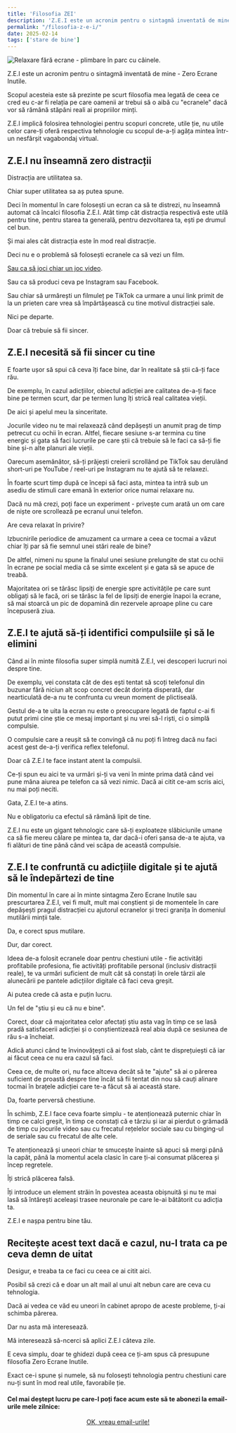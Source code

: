 ```yaml
---
title: 'Filosofia ZEI'
description: 'Z.E.I este un acronim pentru o sintagmă inventată de mine - Zero Ecrane Inutile.'
permalink: "/filosofia-z-e-i/"
date: 2025-02-14
tags: ['stare de bine']
---
```


![Relaxare fără ecrane - plimbare în parc cu câinele.](/assets/images/gallery/zero-ecrane-inutile-zei.jpg)

Z.E.I este un acronim pentru o sintagmă inventată de mine - Zero Ecrane Inutile. 

Scopul acesteia este să prezinte pe scurt filosofia mea legată de ceea ce cred eu c-ar fi relația pe care oamenii ar trebui să o aibă cu "ecranele" dacă vor să rămână stăpâni reali ai propriilor minți.

Z.E.I implică folosirea tehnologiei pentru scopuri concrete, utile ție, nu utile celor care-ți oferă respectiva tehnologie cu scopul de-a-ți agăța mintea într-un nesfârșit vagabondaj virtual.

## Z.E.I nu înseamnă zero distracții

Distracția are utilitatea sa.

Chiar super utilitatea sa aș putea spune.

Deci în momentul în care folosești un ecran ca să te distrezi, nu înseamnă automat că încalci filosofia Z.E.I. Atât timp cât distracția respectivă este utilă pentru tine, pentru starea ta generală, pentru dezvoltarea ta, ești pe drumul cel bun.

Și mai ales cât distracția este în mod real distracție.

Deci nu e o problemă să folosești ecranele ca să vezi un film.

[Sau ca să joci chiar un joc video](https://beldie.ro/cum-am-scapat-adictie-joc-video/).

Sau ca să produci ceva pe Instagram sau Facebook.

Sau chiar să urmărești un filmuleț pe TikTok ca urmare a unui link primit de la un prieten care vrea să împărtășească cu tine motivul distracției sale.

Nici pe departe.

Doar că trebuie să fii sincer.

## Z.E.I necesită să fii sincer cu tine

E foarte ușor să spui că ceva îți face bine, dar în realitate să știi că-ți face rău.

De exemplu, în cazul adicțiilor, obiectul adicției are calitatea de-a-ți face bine pe termen scurt, dar pe termen lung îți strică real calitatea vieții.

De aici și apelul meu la sinceritate.

Jocurile video nu te mai relaxează când depășești un anumit prag de timp petrecut cu ochii în ecran. Altfel, fiecare sesiune s-ar termina cu tine energic și gata să faci lucrurile pe care știi că trebuie să le faci ca să-ți fie bine și-n alte planuri ale vieții.

Oarecum asemănător, să-ți prăjești creierii scrollând pe TikTok sau derulând short-uri pe YouTube / reel-uri pe Instagram nu te ajută să te relaxezi.

În foarte scurt timp după ce începi să faci asta, mintea ta intră sub un asediu de stimuli care emană în exterior orice numai relaxare nu.

Dacă nu mă crezi, poți face un experiment - privește cum arată un om care de niște ore scrollează pe ecranul unui telefon.

Are ceva relaxat în privire?

Izbucnirile periodice de amuzament ca urmare a ceea ce tocmai a văzut chiar îți par să fie semnul unei stări reale de bine?

De altfel, nimeni nu spune la finalul unei sesiune prelungite de stat cu ochii în ecrane pe social media că se simte excelent și e gata să se apuce de treabă.

Majoritatea ori se târăsc lipsiți de energie spre activitățile pe care sunt obligați să le facă, ori se târăsc la fel de lipsiți de energie înapoi la ecrane, să mai stoarcă un pic de dopamină din rezervele aproape pline cu care începuseră ziua.

## Z.E.I te ajută să-ți identifici compulsiile și să le elimini

Când ai în minte filosofia super simplă numită Z.E.I, vei descoperi lucruri noi despre tine.

De exemplu, vei constata cât de des ești tentat să scoți telefonul din buzunar fără niciun alt scop concret decât dorința disperată, dar nearticulată de-a nu te confrunta cu vreun moment de plictiseală.

Gestul de-a te uita la ecran nu este o preocupare legată de faptul c-ai fi putut primi cine știe ce mesaj important și nu vrei să-l riști, ci o simplă compulsie.

O compulsie care a reușit să te convingă că nu poți fi întreg dacă nu faci acest gest de-a-ți verifica reflex telefonul.

Doar că Z.E.I te face instant atent la compulsii.

Ce-ți spun eu aici te va urmări și-ți va veni în minte prima dată când vei pune mâna aiurea pe telefon ca să vezi nimic. Dacă ai citit ce-am scris aici, nu mai poți neciti.

Gata, Z.E.I te-a atins.

Nu e obligatoriu ca efectul să rămână lipit de tine.

Z.E.I nu este un gigant tehnologic care să-ți exploateze slăbiciunile umane ca să fie mereu călare pe mintea ta, dar dacă-i oferi șansa de-a te ajuta, va fi alături de tine până când vei scăpa de această compulsie.

## Z.E.I te confruntă cu adicțiile digitale și te ajută să le îndepărtezi de tine

Din momentul în care ai în minte sintagma Zero Ecrane Inutile sau prescurtarea Z.E.I, vei fi mult, mult mai conștient și de momentele în care depășești pragul distracției cu ajutorul ecranelor și treci granița în domeniul mutilării minții tale.

Da, e corect spus mutilare.

Dur, dar corect.

Ideea de-a folosit ecranele doar pentru chestiuni utile - fie activități profitabile profesiona, fie activități profitabile personal (inclusiv distracții reale), te va urmări suficient de mult cât să constați în orele târzii ale alunecării pe pantele adicțiilor digitale că faci ceva greșit.

Ai putea crede că asta e puțin lucru.

Un fel de "știu și eu că nu e bine".

Corect, doar că majoritatea celor afectați știu asta vag în timp ce se lasă pradă satisfacerii adicției și o conștientizează real abia după ce sesiunea de rău s-a încheiat.

Adică atunci când te învinovățești că ai fost slab, cânt te disprețuiești că iar ai făcut ceea ce nu era cazul să faci.

Ceea ce, de multe ori, nu face altceva decât să te "ajute" să ai o părerea suficient de proastă despre tine încât să fii tentat din nou să cauți alinare tocmai în brațele adicției care te-a făcut să ai această stare.

Da, foarte perversă chestiune.

În schimb, Z.E.I face ceva foarte simplu - te atenționează puternic chiar în timp ce calci greșit, în timp ce constați că e târziu și iar ai pierdut o grămadă de timp cu jocurile video sau cu frecatul rețelelor sociale sau cu binging-ul de seriale sau cu frecatul de alte cele.

Te atenționează și uneori chiar te smucește înainte să apuci să mergi până la capăt, până la momentul acela clasic în care ți-ai consumat plăcerea și încep regretele.

Îți strică plăcerea falsă.

Îți introduce un element străin în povestea aceasta obișnuită și nu te mai lasă să întărești aceleași trasee neuronale pe care le-ai bătătorit cu adicția ta.

Z.E.I e nașpa pentru bine tău.

## Recitește acest text dacă e cazul, nu-l trata ca pe ceva demn de uitat

Desigur, e treaba ta ce faci cu ceea ce ai citit aici.

Posibil să crezi că e doar un alt mail al unui alt nebun care are ceva cu tehnologia.

Dacă ai vedea ce văd eu uneori în cabinet apropo de aceste probleme, ți-ai schimba părerea.

Dar nu asta mă interesează.

Mă interesează să-ncerci să aplici Z.E.I câteva zile.

E ceva simplu, doar te ghidezi după ceea ce ți-am spus că presupune filosofia Zero Ecrane Inutile. 

Exact ce-i spune și numele, să nu folosești tehnologia pentru chestiuni care nu-ți sunt în mod real utile, favorabile ție.


#### Cel mai deștept lucru pe care-l poți face acum este să te abonezi la email-urile mele zilnice:

   <p style="text-align:center;">
      <a href="https://beldie.berserkermail.com/join?ref=beldie.ro" class="button" data-button-variant="secondary">OK, vreau email-urile!</a>
      </p>